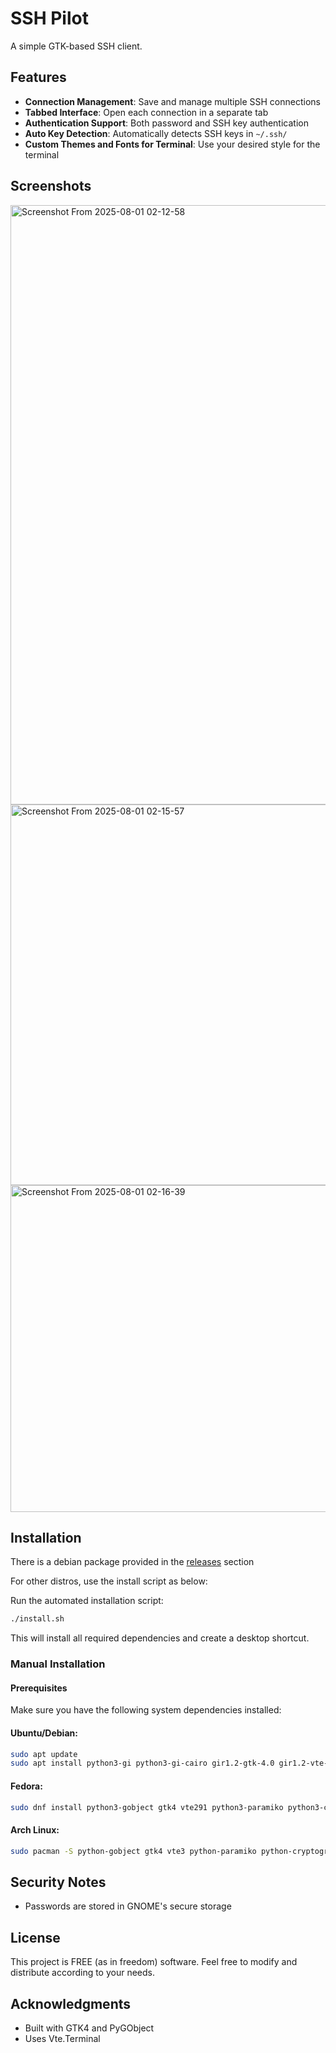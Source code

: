 # SSH Pilot

A simple GTK-based SSH client.

## Features

- **Connection Management**: Save and manage multiple SSH connections
- **Tabbed Interface**: Open each connection in a separate tab
- **Authentication Support**: Both password and SSH key authentication
- **Auto Key Detection**: Automatically detects SSH keys in `~/.ssh/`
- **Custom Themes and Fonts for Terminal**: Use your desired style for the terminal

## Screenshots

<img width="1322" height="959" alt="Screenshot From 2025-08-01 02-12-58" src="https://github.com/user-attachments/assets/a25a8536-1cf6-4692-b429-50e15e6fe052" />

<img width="548" height="609" alt="Screenshot From 2025-08-01 02-15-57" src="https://github.com/user-attachments/assets/9e0bd766-bb12-4e6d-ad00-c11a0bd7ac4f" />


<img width="508" height="523" alt="Screenshot From 2025-08-01 02-16-39" src="https://github.com/user-attachments/assets/261875da-c15e-4279-b75b-f7f0cd65875c" />



## Installation

There is a debian package provided in the [releases](https://github.com/mfat/sshpilot/releases) section

For other distros, use the install script as below:

Run the automated installation script:

```bash
./install.sh
```

This will install all required dependencies and create a desktop shortcut.

### Manual Installation

#### Prerequisites

Make sure you have the following system dependencies installed:

#### Ubuntu/Debian:
```bash
sudo apt update
sudo apt install python3-gi python3-gi-cairo gir1.2-gtk-4.0 gir1.2-vte-3.91 libgirepository1.0-dev python3-paramiko python3-cryptography gir1.2-secret-1
```

#### Fedora:
```bash
sudo dnf install python3-gobject gtk4 vte291 python3-paramiko python3-cryptography libsecret-devel libsecret
```

#### Arch Linux:
```bash
sudo pacman -S python-gobject gtk4 vte3 python-paramiko python-cryptography libsecret
```



## Security Notes

- Passwords are stored in GNOME's secure storage



## License

This project is FREE (as in freedom) software. Feel free to modify and distribute according to your needs.

## Acknowledgments

- Built with GTK4 and PyGObject
- Uses Vte.Terminal
